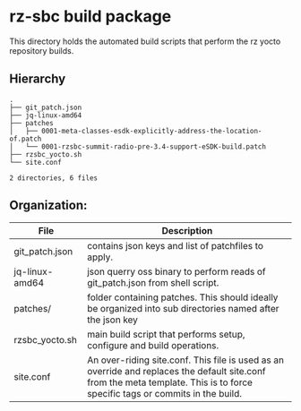 # rz-sbc build package

This directory holds the automated build scripts that perform the rz yocto repository builds.

## Hierarchy

```
.
├── git_patch.json
├── jq-linux-amd64
├── patches
│   ├── 0001-meta-classes-esdk-explicitly-address-the-location-of.patch
│   └── 0001-rzsbc-summit-radio-pre-3.4-support-eSDK-build.patch
├── rzsbc_yocto.sh
└── site.conf

2 directories, 6 files

``` 

## Organization:

| File           | Description                                            |
|---------------|-------------------------------------|
| git_patch.json | contains json keys and list of patchfiles to apply.|
| jq-linux-amd64 | json querry oss binary to perform reads of git_patch.json from shell script. |
| patches/       | folder containing patches. This should ideally be organized into sub directories named after the json key |
| rzsbc_yocto.sh | main build script that performs setup, configure and build operations. |
| site.conf      | An over-riding site.conf. This file is used as an override and replaces the default site.conf from the meta template. This is to force specific tags or commits in the build.|

